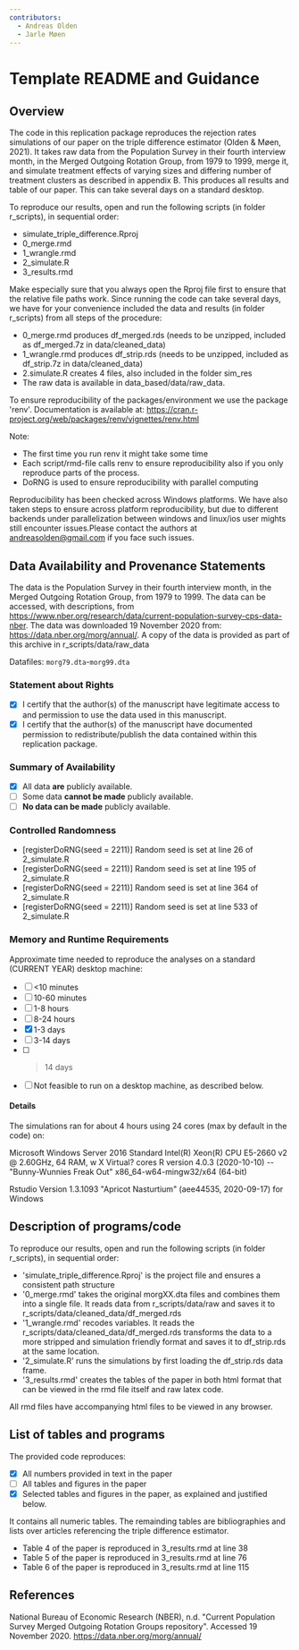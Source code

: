 ```yaml
---
contributors:
  - Andreas Olden
  - Jarle Møen
---
```


# Template README and Guidance

Overview
--------

The code in this replication package reproduces the rejection rates simulations of our paper on the triple difference estimator (Olden & Møen, 2021). It takes raw data from the Population Survey in their fourth interview month, in the Merged Outgoing Rotation Group, from 1979 to 1999, merge it, and simulate treatment effects of varying sizes and differing number of treatment clusters as described in appendix B. This produces all results and table of our paper. This can take several days on a standard desktop. 

To reproduce our results, open and run the following scripts (in folder r_scripts), in sequential order: 

* simulate_triple_difference.Rproj
* 0_merge.rmd 
* 1_wrangle.rmd
* 2_simulate.R
* 3_results.rmd

Make especially sure that you always open the Rproj file first to ensure that the relative file paths work. Since running the code can take several days, we have for your convenience included the data and results (in folder r_scripts) from all steps of the procedure: 

* 0_merge.rmd produces df_merged.rds (needs to be unzipped, included as df_merged.7z in data/cleaned_data)
* 1_wrangle.rmd produces df_strip.rds (needs to be unzipped, included as df_strip.7z in data/cleaned_data)
* 2.simulate.R creates 4 files, also included in the folder sim_res
* The raw data is available in data_based/data/raw_data. 

To ensure reproducibility of the packages/environment we use the package 'renv'. Documentation is available at: https://cran.r-project.org/web/packages/renv/vignettes/renv.html

Note: 

* The first time you run renv it might take some time 
* Each script/rmd-file calls renv to ensure reproducibility also if you only reproduce parts of the process. 
* DoRNG is used to ensure reproducibility with parallel computing 

Reproducibility has been checked across Windows platforms. We have also taken steps to ensure across platform reproducibility, but due to different backends under parallelization between windows and linux/ios user mights still encounter issues.Please contact the authors at andreasolden@gmail.com if you face such issues. 


Data Availability and Provenance Statements
----------------------------

The data is the Population Survey in their fourth interview month, in the Merged Outgoing Rotation Group, from 1979 to 1999. The data can be accessed, with descriptions, from https://www.nber.org/research/data/current-population-survey-cps-data-nber. The data was downloaded 19 November 2020 from: https://data.nber.org/morg/annual/. A copy of the data is provided as part of this archive in r_scripts/data/raw_data

Datafiles:  `morg79.dta`-`morg99.dta`

### Statement about Rights

- [x] I certify that the author(s) of the manuscript have legitimate access to and permission to use the data used in this manuscript. 
- [x] I certify that the author(s) of the manuscript have documented permission to redistribute/publish the data contained within this replication package. 

### Summary of Availability

- [X] All data **are** publicly available.
- [ ] Some data **cannot be made** publicly available.
- [ ] **No data can be made** publicly available.

### Controlled Randomness

- [registerDoRNG(seed = 2211)] Random seed is set at line 26 of 2_simulate.R
- [registerDoRNG(seed = 2211)] Random seed is set at line 195 of 2_simulate.R
- [registerDoRNG(seed = 2211)] Random seed is set at line 364 of 2_simulate.R
- [registerDoRNG(seed = 2211)] Random seed is set at line 533 of 2_simulate.R

### Memory and Runtime Requirements

Approximate time needed to reproduce the analyses on a standard (CURRENT YEAR) desktop machine:

- [ ] <10 minutes
- [ ] 10-60 minutes
- [ ] 1-8 hours
- [ ] 8-24 hours
- [x] 1-3 days
- [ ] 3-14 days
- [ ] > 14 days
- [ ] Not feasible to run on a desktop machine, as described below.

#### Details

The simulations ran for about 4 hours using 24 cores (max by default in the code) on: 

Microsoft Windows Server 2016 Standard
Intel(R) Xeon(R) CPU E5-2660 v2 @ 2.60GHz, 64 RAM, w X Virtual? cores
R version 4.0.3 (2020-10-10) -- "Bunny-Wunnies Freak Out"
x86_64-w64-mingw32/x64 (64-bit)

Rstudio Version 1.3.1093
"Apricot Nasturtium" (aee44535, 2020-09-17) for Windows


Description of programs/code
----------------------------

To reproduce our results, open and run the following scripts (in folder r_scripts), in sequential order: 

- 'simulate_triple_difference.Rproj' is the project file and ensures a consistent path structure
- '0_merge.rmd' takes the original morgXX.dta files and combines them into a single file. It reads data from r_scripts/data/raw and saves it to r_scripts/data/cleaned_data/df_merged.rds
- '1_wrangle.rmd' recodes variables. It reads the r_scripts/data/cleaned_data/df_merged.rds transforms the data to a more stripped and simulation friendly format and saves it to df_strip.rds at the same location. 
- '2_simulate.R' runs the simulations by first loading the df_strip.rds data frame. 
- '3_results.rmd' creates the tables of the paper in both html format that can be viewed in the rmd file itself and raw latex code. 

All rmd files have accompanying html files to be viewed in any browser. 


List of tables and programs
---------------------------

The provided code reproduces:

- [x] All numbers provided in text in the paper
- [ ] All tables and figures in the paper
- [x] Selected tables and figures in the paper, as explained and justified below.

It contains all numeric tables. The remainding tables are bibliographies and lists over articles referencing the triple difference estimator. 

- Table 4 of the paper is reproduced in 3_results.rmd at line 38
- Table 5 of the paper is reproduced in 3_results.rmd at line 76
- Table 6 of the paper is reproduced in 3_results.rmd at line 115


## References

National Bureau of Economic Research (NBER), n.d. "Current Population Survey Merged Outgoing Rotation Groups repository". Accessed 19 November 2020. https://data.nber.org/morg/annual/
